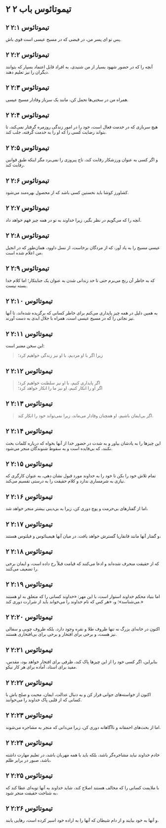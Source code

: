 # ۲ تیموتائوس باب ۲

## ۲ تیموتائوس ۲:۱

پس تو ای پسر من، در فیضی که در مسیح عیسی است قوی باش.

## ۲ تیموتائوس ۲:۲

آنچه را که در حضور شهود بسیار از من شنیدی، به افراد قابل اعتماد بسپار که بتوانند دیگران را نیز تعلیم دهند.

## ۲ تیموتائوس ۲:۳

همراه من در سختی‌ها تحمل کن، مانند یک سرباز وفادار مسیح عیسی.

## ۲ تیموتائوس ۲:۴

هیچ سربازی که در خدمت فعال است، خود را در امور زندگی روزمره گرفتار نمی‌کند، تا بتواند رضایت کسی را که او را به خدمت گرفته، جلب کند.

## ۲ تیموتائوس ۲:۵

و اگر کسی به عنوان ورزشکار رقابت کند، تاج پیروزی را نمی‌برد مگر اینکه طبق قوانین رقابت کند.

## ۲ تیموتائوس ۲:۶

کشاورز کوشا باید نخستین کسی باشد که از محصول بهره‌مند می‌شود.

## ۲ تیموتائوس ۲:۷

آنچه را که می‌گویم در نظر بگیر، زیرا خداوند به تو در همه چیز فهم خواهد داد.

## ۲ تیموتائوس ۲:۸

عیسی مسیح را به یاد آور، که از مردگان برخاست، از نسل داوود، همان‌طور که در انجیل من اعلام شده است،

## ۲ تیموتائوس ۲:۹

که به خاطر آن رنج می‌برم حتی تا حد زندانی شدن به عنوان یک جنایتکار؛ اما کلام خدا بسته نیست.

## ۲ تیموتائوس ۲:۱۰

به همین دلیل در همه چیز پایداری می‌کنم برای خاطر کسانی که برگزیده شده‌اند، تا آنها نیز نجاتی را که در مسیح عیسی است، همراه با جلال ابدی به دست آورند.

## ۲ تیموتائوس ۲:۱۱

این سخن معتبر است:

> زیرا اگر با او مردیم،
> با او نیز زندگی خواهیم کرد؛

## ۲ تیموتائوس ۲:۱۲

> اگر پایداری کنیم،
> با او نیز سلطنت خواهیم کرد؛  
> اگر او را انکار کنیم،
> او نیز ما را انکار خواهد کرد؛

## ۲ تیموتائوس ۲:۱۳

> اگر بی‌ایمان باشیم،
> او همچنان وفادار می‌ماند،
> زیرا نمی‌تواند خود را انکار کند.

## ۲ تیموتائوس ۲:۱۴

این چیزها را به یادشان بیاور و به شدت در حضور خدا از آنها بخواه که درباره کلمات بحث نکنند، که بی‌فایده است و به سقوط شنوندگان منجر می‌شود.

## ۲ تیموتائوس ۲:۱۵

تمام تلاش خود را بکن تا خود را به خداوند مورد قبول نشان دهی، به عنوان کارگری که نیازی به شرمساری ندارد و کلام حقیقت را به درستی تقسیم می‌کند.

## ۲ تیموتائوس ۲:۱۶

اما از گفتارهای بی‌حرمت و پوچ دوری کن، زیرا به بی‌دینی بیشتر منجر خواهد شد،

## ۲ تیموتائوس ۲:۱۷

و گفتار آنها مانند قانقاریا گسترش خواهد یافت. در میان آنها هیمینائوس و فیلتوس هستند،

## ۲ تیموتائوس ۲:۱۸

که از حقیقت منحرف شده‌اند و ادعا می‌کنند که قیامت قبلاً رخ داده است، و ایمان برخی را تضعیف می‌کنند.

## ۲ تیموتائوس ۲:۱۹

اما بنیاد محکم خداوند استوار است، با این مهر: «خداوند کسانی را که متعلق به او هستند می‌شناسد»؛ و، «هر کس که نام خداوند را می‌خواند باید از شرارت دوری کند.»

## ۲ تیموتائوس ۲:۲۰

اکنون در خانه‌ای بزرگ نه تنها ظروف طلا و نقره وجود دارد، بلکه ظروف چوبی و سفالی نیز هست، و برخی برای افتخار و برخی برای بی‌افتخاری هستند.

## ۲ تیموتائوس ۲:۲۱

بنابراین، اگر کسی خود را از این چیزها پاک کند، ظرفی برای افتخار خواهد بود، مقدس، مفید برای استاد، آماده برای هر کار نیکو.

## ۲ تیموتائوس ۲:۲۲

اکنون از خواسته‌های جوانی فرار کن و به دنبال عدالت، ایمان، محبت و صلح باش با کسانی که از قلبی پاک خداوند را می‌خوانند.

## ۲ تیموتائوس ۲:۲۳

اما از بحث‌های احمقانه و ناآگاهانه دوری کن، زیرا می‌دانی که منجر به مشاجره می‌شوند.

## ۲ تیموتائوس ۲:۲۴

خادم خداوند نباید مشاجره‌گر باشد، بلکه باید با همه مهربان باشد، در تعلیم مهارت داشته باشد، صبور در برابر ظلم،

## ۲ تیموتائوس ۲:۲۵

با ملایمت کسانی را که مخالف هستند اصلاح کند، شاید خداوند به آنها توبه‌ای عطا کند که به شناخت حقیقت منجر شود،

## ۲ تیموتائوس ۲:۲۶

و آنها به خود بیایند و از دام شیطان که آنها را به اراده خود اسیر کرده است، رهایی یابند.
